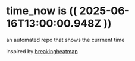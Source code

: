 # time_now is (( 2025-06-16T13:00:00.948Z ))

an automated repo that shows the currnent time

inspired by [breakingheatmap](https://github.com/breakingheatmap/breakingheatmap)
